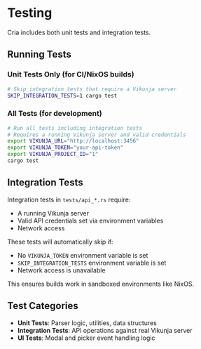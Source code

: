 # Testing

Cria includes both unit tests and integration tests.

## Running Tests

### Unit Tests Only (for CI/NixOS builds)
```bash
# Skip integration tests that require a Vikunja server
SKIP_INTEGRATION_TESTS=1 cargo test
```

### All Tests (for development)
```bash
# Run all tests including integration tests
# Requires a running Vikunja server and valid credentials
export VIKUNJA_URL="http://localhost:3456"
export VIKUNJA_TOKEN="your-api-token"
export VIKUNJA_PROJECT_ID="1"
cargo test
```

## Integration Tests

Integration tests in `tests/api_*.rs` require:
- A running Vikunja server
- Valid API credentials set via environment variables
- Network access

These tests will automatically skip if:
- No `VIKUNJA_TOKEN` environment variable is set
- `SKIP_INTEGRATION_TESTS` environment variable is set
- Network access is unavailable

This ensures builds work in sandboxed environments like NixOS.

## Test Categories

- **Unit Tests**: Parser logic, utilities, data structures
- **Integration Tests**: API operations against real Vikunja server  
- **UI Tests**: Modal and picker event handling logic

